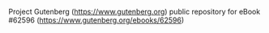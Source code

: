 Project Gutenberg (https://www.gutenberg.org) public repository for eBook #62596 (https://www.gutenberg.org/ebooks/62596)
